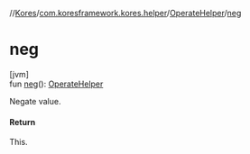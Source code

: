 //[Kores](../../../index.md)/[com.koresframework.kores.helper](../index.md)/[OperateHelper](index.md)/[neg](neg.md)

# neg

[jvm]\
fun [neg](neg.md)(): [OperateHelper](index.md)

Negate value.

#### Return

This.
